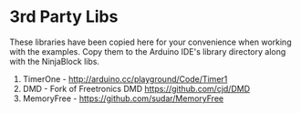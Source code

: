 3rd Party Libs
==============

These libraries have been copied here for your convenience when working with the examples. Copy them to the Arduino IDE's library directory along with the NinjaBlock libs.

1. TimerOne - http://arduino.cc/playground/Code/Timer1
2. DMD - Fork of Freetronics DMD https://github.com/cjd/DMD
3. MemoryFree  - https://github.com/sudar/MemoryFree
